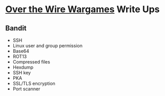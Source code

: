# [Over the Wire Wargames](https://overthewire.org/wargames/) Write Ups

## Bandit

- SSH
- Linux user and group permission
- Base64
- ROT13
- Compressed files
- Hexdump
- SSH key
- PKA
- SSL/TLS encryption
- Port scanner
